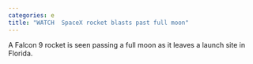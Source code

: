 ```yaml
---
categories: e
title: "WATCH  SpaceX rocket blasts past full moon"
---
```

A Falcon 9 rocket is seen passing a full moon as it leaves a launch site in Florida.